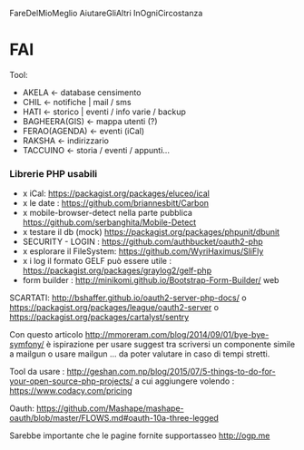 FareDelMioMeglio AiutareGliAltri InOgniCircostanza
# FAI


Tool: 

*  AKELA <- database censimento
*  CHIL <- notifiche | mail / sms
*  HATI <- storico | eventi / info varie / backup 
*  BAGHEERA(GIS) <- mappa utenti (?) 
*  FERAO(AGENDA) <- eventi (iCal)
*  RAKSHA <- indirizzario 
*  TACCUINO <- storia / eventi / appunti... 



### Librerie PHP usabili 

* x iCal: https://packagist.org/packages/eluceo/ical
* x le date : https://github.com/briannesbitt/Carbon
* x mobile-browser-detect nella parte pubblica https://github.com/serbanghita/Mobile-Detect
* x testare il db (mock) https://packagist.org/packages/phpunit/dbunit
* SECURITY - LOGIN : https://github.com/authbucket/oauth2-php 
* x esplorare il FileSystem: https://github.com/WyriHaximus/SliFly 
* x i log il formato GELF può essere utile : https://packagist.org/packages/graylog2/gelf-php
* form builder : http://minikomi.github.io/Bootstrap-Form-Builder/ web 

SCARTATI: http://bshaffer.github.io/oauth2-server-php-docs/ o https://packagist.org/packages/league/oauth2-server o https://packagist.org/packages/cartalyst/sentry

Con questo articolo http://mmoreram.com/blog/2014/09/01/bye-bye-symfony/ è ispirazione per usare suggest tra scriversi un componente simile a mailgun o usare mailgun ... da poter valutare in caso di tempi stretti. 


Tool da usare : http://geshan.com.np/blog/2015/07/5-things-to-do-for-your-open-source-php-projects/ a cui aggiungere volendo : https://www.codacy.com/pricing 


Oauth: https://github.com/Mashape/mashape-oauth/blob/master/FLOWS.md#oauth-10a-three-legged 


Sarebbe importante che le pagine fornite supportasseo http://ogp.me 
